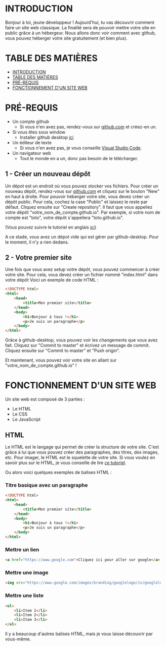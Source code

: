 # INTRODUCTION <a name="introduction"></a>

Bonjour à toi, jeune développeur ! Aujourd'hui, tu vas découvrir comment faire un site web classique. La finalité sera de pouvoir mettre votre site en public grâce à un hébergeur. Nous allons donc voir comment avec github, vous pouvez héberger votre site gratuitement (et bien plus).

# TABLE DES MATIÈRES <a name="table-des-matières"></a>

- [INTRODUCTION](#introduction)
- [TABLE DES MATIÈRES](#table-des-matières)
- [PRÉ-REQUIS](#pré-requis)
- [FONCTIONNEMENT D'UN SITE WEB](#fonctionnement-dun-site-web)

# PRÉ-REQUIS <a name="pré-requis"></a>

- Un compte github
    - Si vous n'en avez pas, rendez-vous sur [github.com](github.com) et créez-en un.
- Si vous êtes sous window
    - Installer github desktop [ici](https://desktop.github.com/)
- Un éditeur de texte
    - Si vous n'en avez pas, je vous conseille [Visual Studio Code](https://code.visualstudio.com/).
- Un navigateur web
    - Tout le monde en a un, donc pas besoin de le télécharger.

## 1 - Créer un nouveau dépôt

Un dépot est un endroit où vous pouvez stocker vos fichiers. Pour créer un nouveau dépôt, rendez-vous sur [github.com](github.com) et cliquez sur le bouton "New" en haut à droite.
Pour pouvoir héberger votre site, vous devez créer un dépôt public. Pour cela, cochez la case "Public" et laissez le reste par défaut. Cliquez ensuite sur "Create repository".
Il faut que vous appeliez votre dépôt "votre_nom_de_compte.github.io". Par exemple, si votre nom de compte est "toto", votre dépôt s'appellera "toto.github.io".

(Vous pouvez suivre le tutoriel en anglais [ici](https://pages.github.com/))

A ce stade, vous avez un dépot vide qui est gérer par github-desktop. Pour le moment, il n'y a rien dedans.

## 2 - Votre premier site

Une fois que vous avez setup votre dépôt, vous pouvez commencer à créer votre site. Pour cela, vous devez créer un fichier nommé "index.html" dans votre dépôt
Voici un exemple de code HTML :

```html
<!DOCTYPE html>
<html>
    <head>
        <title>Mon premier site</title>
    </head>
    <body>
        <h1>Bonjour à tous !</h1>
        <p>Je suis un paragraphe</p>
    </body>
</html>
```

Grâce à github-desktop, vous pouvez voir les changements que vous avez fait. Cliquez sur "Commit to master" et écrivez un message de commit. Cliquez ensuite sur "Commit to master" et "Push origin".

Et maintenant, vous pouvez voir votre site en allant sur "votre_nom_de_compte.github.io" !

# FONCTIONNEMENT D'UN SITE WEB <a name="fonctionnement-dun-site-web"></a>

Un site web est composé de 3 parties :
- Le HTML
- Le CSS
- Le JavaScript

## HTML

Le HTML est le langage qui permet de créer la structure de votre site. C'est grâce à lui que vous pouvez créer des paragraphes, des titres, des images, etc. Pour imager, le HTML est le squelette de votre site.
Si vous voulez en savoir plus sur le HTML, je vous conseille de lire [ce tutoriel](https://www.w3schools.com/html/).

Ou alors voici quelques exemples de balises HTML :

### Titre basique avec un paragraphe
```html
<!DOCTYPE html>
<html>
    <head>
        <title>Mon premier site</title>
    </head>
    <body>
        <h1>Bonjour à tous !</h1>
        <p>Je suis un paragraphe</p>
    </body>
</html>
```

### Mettre un lien
```html
<a href="https://www.google.com">Cliquez ici pour aller sur google</a>
```

### Mettre une image
```html
<img src="https://www.google.com/images/branding/googlelogo/1x/googlelogo_color_272x92dp.png" alt="Logo de google">
```

### Mettre une liste
```html
<ul>
    <li>Item 1</li>
    <li>Item 2</li>
    <li>Item 3</li>
</ul>
```

Il y a beaucoup d'autres balises HTML, mais je vous laisse découvrir par vous-même.

